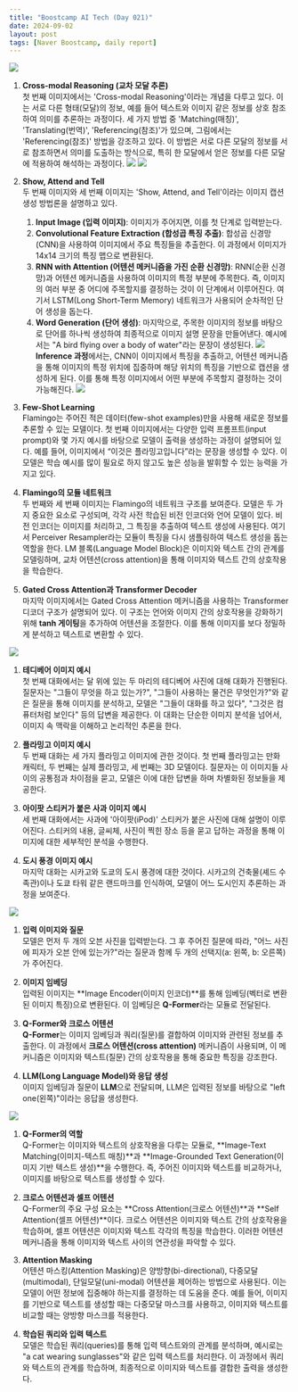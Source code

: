 ```yaml
---
title: "Boostcamp AI Tech (Day 021)"
date: 2024-09-02
layout: post
tags: [Naver Boostcamp, daily report]
---
```

![](https://velog.velcdn.com/images/boyamie_/post/f0d33e77-b197-407b-a663-684b64f873a0/image.png)

1. **Cross-modal Reasoning (교차 모달 추론)**  
   첫 번째 이미지에서는 'Cross-modal Reasoning'이라는 개념을 다루고 있다. 이는 서로 다른 형태(모달)의 정보, 예를 들어 텍스트와 이미지 같은 정보를 상호 참조하여 의미를 추론하는 과정이다. 세 가지 방법 중 'Matching(매칭)', 'Translating(번역)', 'Referencing(참조)'가 있으며, 그림에서는 'Referencing(참조)' 방법을 강조하고 있다. 이 방법은 서로 다른 모달의 정보를 서로 참조하면서 의미를 도출하는 방식으로, 특히 한 모달에서 얻은 정보를 다른 모달에 적용하여 해석하는 과정이다.
![](https://velog.velcdn.com/images/boyamie_/post/a3ab4cd6-8f89-484a-bf46-80488ce75144/image.png)
![](https://velog.velcdn.com/images/boyamie_/post/089cb816-e88d-48f0-bcd4-49138521a415/image.png)
2. **Show, Attend and Tell**  
   두 번째 이미지와 세 번째 이미지는 'Show, Attend, and Tell'이라는 이미지 캡션 생성 방법론을 설명하고 있다.
   1. **Input Image (입력 이미지)**: 이미지가 주어지면, 이를 첫 단계로 입력받는다.
   2. **Convolutional Feature Extraction (합성곱 특징 추출)**: 합성곱 신경망(CNN)을 사용하여 이미지에서 주요 특징들을 추출한다. 이 과정에서 이미지가 14x14 크기의 특징 맵으로 변환된다.
   3. **RNN with Attention (어텐션 메커니즘을 가진 순환 신경망)**: RNN(순환 신경망)과 어텐션 메커니즘을 사용하여 이미지의 특정 부분에 주목한다. 즉, 이미지의 여러 부분 중 어디에 주목할지를 결정하는 것이 이 단계에서 이루어진다. 여기서 LSTM(Long Short-Term Memory) 네트워크가 사용되어 순차적인 단어 생성을 돕는다.
   4. **Word Generation (단어 생성)**: 마지막으로, 주목한 이미지의 정보를 바탕으로 단어를 하나씩 생성하여 최종적으로 이미지 설명 문장을 만들어낸다. 예시에서는 "A bird flying over a body of water"라는 문장이 생성된다.
![](https://velog.velcdn.com/images/boyamie_/post/f600871b-5955-439e-8dd7-1170f0a3eee4/image.png)
   **Inference 과정**에서는, CNN이 이미지에서 특징을 추출하고, 어텐션 메커니즘을 통해 이미지의 특정 위치에 집중하며 해당 위치의 특징을 기반으로 캡션을 생성하게 된다. 이를 통해 특정 이미지에서 어떤 부분에 주목할지 결정하는 것이 가능해진다.
![](https://velog.velcdn.com/images/boyamie_/post/5537c899-0c71-4434-80e7-7fe53a27a7e8/image.png)

1. **Few-Shot Learning**  
   Flamingo는 주어진 적은 데이터(few-shot examples)만을 사용해 새로운 정보를 추론할 수 있는 모델이다. 첫 번째 이미지에서는 다양한 입력 프롬프트(input prompt)와 몇 가지 예시를 바탕으로 모델이 출력을 생성하는 과정이 설명되어 있다. 예를 들어, 이미지에서 “이것은 플라밍고입니다”라는 문장을 생성할 수 있다. 이 모델은 학습 예시를 많이 필요로 하지 않고도 높은 성능을 발휘할 수 있는 능력을 가지고 있다.

2. **Flamingo의 모듈 네트워크**  
   두 번째와 세 번째 이미지는 Flamingo의 네트워크 구조를 보여준다. 모델은 두 가지 중요한 요소로 구성되며, 각각 사전 학습된 비전 인코더와 언어 모델이 있다. 비전 인코더는 이미지를 처리하고, 그 특징을 추출하여 텍스트 생성에 사용된다. 여기서 Perceiver Resampler라는 모듈이 특징을 다시 샘플링하여 텍스트 생성을 돕는 역할을 한다. LM 블록(Language Model Block)은 이미지와 텍스트 간의 관계를 모델링하며, 교차 어텐션(cross attention)을 통해 이미지와 텍스트 간의 상호작용을 학습한다.

3. **Gated Cross Attention과 Transformer Decoder**  
   마지막 이미지에서는 Gated Cross Attention 메커니즘을 사용하는 Transformer 디코더 구조가 설명되어 있다. 이 구조는 언어와 이미지 간의 상호작용을 강화하기 위해 **tanh 게이팅**을 추가하여 어텐션을 조절한다. 이를 통해 이미지를 보다 정밀하게 분석하고 텍스트로 변환할 수 있다.
   
![](https://velog.velcdn.com/images/boyamie_/post/408bfb15-67c4-4e6d-98a4-4f9a376f998d/image.png)

1. **테디베어 이미지 예시**  
   첫 번째 대화에서는 달 위에 있는 두 마리의 테디베어 사진에 대해 대화가 진행된다. 질문자는 "그들이 무엇을 하고 있는가?", "그들이 사용하는 물건은 무엇인가?"와 같은 질문을 통해 이미지를 분석하고, 모델은 "그들이 대화를 하고 있다", "그것은 컴퓨터처럼 보인다" 등의 답변을 제공한다. 이 대화는 단순한 이미지 분석을 넘어서, 이미지 속 맥락을 이해하고 논리적인 추론을 한다.

2. **플라밍고 이미지 예시**  
   두 번째 대화는 세 가지 플라밍고 이미지에 관한 것이다. 첫 번째 플라밍고는 만화 캐릭터, 두 번째는 실제 플라밍고, 세 번째는 3D 모델이다. 질문자는 이 이미지들 사이의 공통점과 차이점을 묻고, 모델은 이에 대한 답변을 하며 차별화된 정보들을 제공한다.

3. **아이팟 스티커가 붙은 사과 이미지 예시**  
   세 번째 대화에서는 사과에 '아이팟(iPod)' 스티커가 붙은 사진에 대해 설명이 이루어진다. 스티커의 내용, 글씨체, 사진이 찍힌 장소 등을 묻고 답하는 과정을 통해 이미지에 대한 세부적인 분석을 수행한다.

4. **도시 풍경 이미지 예시**  
   마지막 대화는 시카고와 도쿄의 도시 풍경에 대한 것이다. 시카고의 건축물(셰드 수족관)이나 도쿄 타워 같은 랜드마크를 인식하여, 모델이 어느 도시인지 추론하는 과정을 보여준다.
   
![](https://velog.velcdn.com/images/boyamie_/post/982864a5-b8bf-4d1c-91f2-3c04cdeabe71/image.png)

1. **입력 이미지와 질문**  
   모델은 먼저 두 개의 오븐 사진을 입력받는다. 그 후 주어진 질문에 따라, "어느 사진에 피자가 오븐 안에 있는가?"라는 질문과 함께 두 개의 선택지(a: 왼쪽, b: 오른쪽)가 주어진다.

2. **이미지 임베딩**  
   입력된 이미지는 **Image Encoder(이미지 인코더)**를 통해 임베딩(벡터로 변환된 이미지 특징)으로 변환된다. 이 임베딩은 **Q-Former**라는 모듈로 전달된다.

3. **Q-Former와 크로스 어텐션**  
   **Q-Former**는 이미지 임베딩과 쿼리(질문)를 결합하여 이미지와 관련된 정보를 추출한다. 이 과정에서 **크로스 어텐션(cross attention)** 메커니즘이 사용되며, 이 메커니즘은 이미지와 텍스트(질문) 간의 상호작용을 통해 중요한 특징을 강조한다.

4. **LLM(Long Language Model)와 응답 생성**  
   이미지 임베딩과 질문이 **LLM**으로 전달되며, LLM은 입력된 정보를 바탕으로 "left one(왼쪽)"이라는 응답을 생성한다.
   
![](https://velog.velcdn.com/images/boyamie_/post/e95a6ebb-9ba0-4ae2-86af-64b237d1d512/image.png)

1. **Q-Former의 역할**  
   Q-Former는 이미지와 텍스트의 상호작용을 다루는 모듈로, **Image-Text Matching(이미지-텍스트 매칭)**과 **Image-Grounded Text Generation(이미지 기반 텍스트 생성)**을 수행한다. 즉, 주어진 이미지와 텍스트를 비교하거나, 이미지를 바탕으로 텍스트를 생성할 수 있다.

2. **크로스 어텐션과 셀프 어텐션**  
   Q-Former의 주요 구성 요소는 **Cross Attention(크로스 어텐션)**과 **Self Attention(셀프 어텐션)**이다. 크로스 어텐션은 이미지와 텍스트 간의 상호작용을 학습하며, 셀프 어텐션은 이미지와 텍스트 각각의 특징을 학습한다. 이러한 어텐션 메커니즘을 통해 이미지와 텍스트 사이의 연관성을 파악할 수 있다.

3. **Attention Masking**  
   어텐션 마스킹(Attention Masking)은 양방향(bi-directional), 다중모달(multimodal), 단일모달(uni-modal) 어텐션을 제어하는 방법으로 사용된다. 이는 모델이 어떤 정보에 집중해야 하는지를 결정하는 데 도움을 준다. 예를 들어, 이미지를 기반으로 텍스트를 생성할 때는 다중모달 마스크를 사용하고, 이미지와 텍스트를 비교할 때는 양방향 마스크를 적용한다.

4. **학습된 쿼리와 입력 텍스트**  
   모델은 학습된 쿼리(queries)를 통해 입력 텍스트와의 관계를 분석하며, 예시로는 "a cat wearing sunglasses"와 같은 입력 텍스트를 처리한다. 이 과정에서 쿼리와 텍스트의 관계를 학습하며, 최종적으로 이미지와 텍스트를 결합한 출력을 생성한다.
